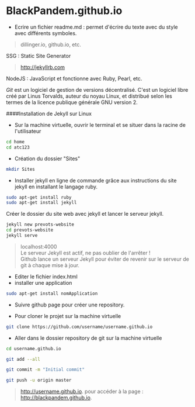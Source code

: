 # BlackPandem.github.io  

- Ecrire un fichier readme.md : permet d'écrire du texte avec du style avec différents symboles.

> dillinger.io, github.io, etc.  

SSG : Static Site Generator  

> http://jekyllrb.com  

NodeJS : JavaScript et fonctionne avec Ruby, Pearl, etc.

*Git* est un logiciel de gestion de versions décentralisé. C'est un logiciel libre créé par Linus Torvalds, auteur du noyau Linux, et distribué selon les termes de la licence publique générale GNU version 2.

####Installation de Jekyll sur Linux

- Sur la machine virtuelle, ouvrir le terminal et se situer dans la racine de l'utilisateur
```sh
cd home  
cd atc123
```
- Création du dossier "Sites"
```sh
mkdir Sites
```

- Installer jekyll en ligne de commande grâce aux instructions du site jekyll en installant le langage ruby.
```sh  
sudo apt-get install ruby
sudo apt-get install jekyll  

```

Créer le dossier du site web avec jekyll et lancer le serveur jekyll.  

```sh  
jekyll new prevots-website 
cd prevots-website  
jekyll serve
```
> localhost:4000  
> Le serveur Jekyll est actif, ne pas oublier de l'arrêter !  
> Github lance un serveur Jekyll pour éviter de revenir sur le serveur de git à chaque mise à jour.

- Editer le fichier index.html
-  installer une application

```sh  
sudo apt-get install nomApplication
```

- Suivre github page pour créer une repository.

- Pour cloner le projet sur la machine virtuelle

```sh  
git clone https://github.com/username/username.github.io
```  

- Aller dans le dossier repository de git sur la machine virtuelle

```sh  
cd username.github.io  

git add --all  

git commit -m "Initial commit"  

git push -u origin master  
```  

> http://username.github.io. pour accéder à la page : http://blackpandem.github.io.
